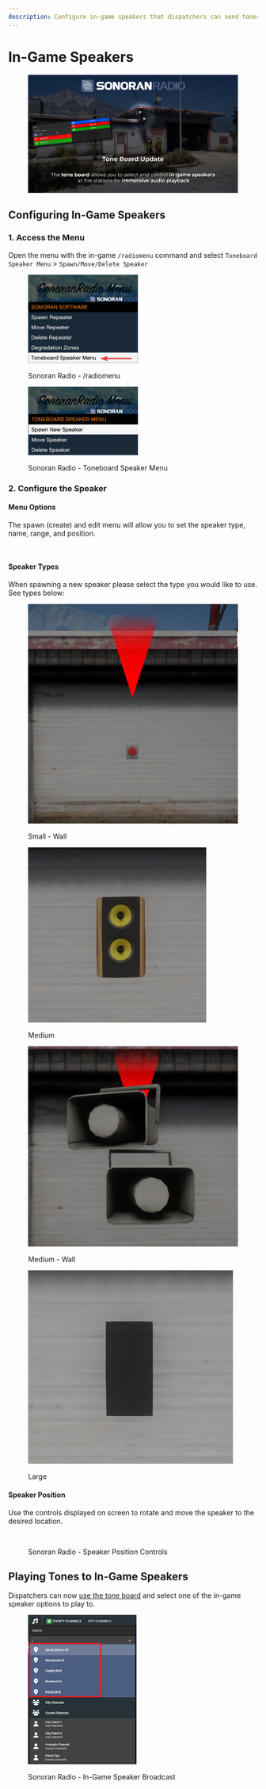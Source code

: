 ```yaml
---
description: Configure in-game speakers that dispatchers can send tones to!
---
```


# In-Game Speakers

<figure><img src="../../../.gitbook/assets/image (42).png" alt=""><figcaption></figcaption></figure>

## Configuring In-Game Speakers

### 1. Access the Menu

Open the menu with the in-game `/radiomenu` command and select `Toneboard Speaker Menu` > `Spawn/Move/Delete Speaker`

<div>

<figure><img src="../../../.gitbook/assets/image (63).png" alt="" width="222"><figcaption><p>Sonoran Radio - /radiomenu</p></figcaption></figure>

 

<figure><img src="../../../.gitbook/assets/image (64).png" alt="" width="222"><figcaption><p>Sonoran Radio - Toneboard Speaker Menu</p></figcaption></figure>

</div>

### 2. Configure the Speaker

#### Menu Options

The spawn (create) and edit menu will allow you to set the speaker type, name, range, and position.

<figure><img src="https://images-ext-1.discordapp.net/external/U2ds6All9FbMQfcQwxwjdF1WIt6ExVgfdFaQY1gHg9I/https/cdn.jordan2139.me/u/1052403544944283680/DczIjmhx.png?format=webp&#x26;quality=lossless" alt="" width="375"><figcaption></figcaption></figure>

#### Speaker Types

When spawning a new speaker please select the type you would like to use. See types below:

<div>

<figure><img src="../../../.gitbook/assets/image (65).png" alt=""><figcaption><p>Small - Wall</p></figcaption></figure>

 

<figure><img src="../../../.gitbook/assets/image (66).png" alt=""><figcaption><p>Medium</p></figcaption></figure>

 

<figure><img src="../../../.gitbook/assets/image (71).png" alt=""><figcaption><p>Medium - Wall</p></figcaption></figure>

 

<figure><img src="../../../.gitbook/assets/image (72).png" alt=""><figcaption><p>Large</p></figcaption></figure>

</div>

#### Speaker Position

Use the controls displayed on screen to rotate and move the speaker to the desired location.

<figure><img src="https://images-ext-1.discordapp.net/external/QpaFNLLXgyKaCSITDzzPoyCElQH-nFXr9JVC-uniLiA/https/cdn.jordan2139.me/u/1052403544944283680/qLCwBu8I.png?format=webp&#x26;quality=lossless" alt=""><figcaption><p>Sonoran Radio - Speaker Position Controls</p></figcaption></figure>

## Playing Tones to In-Game Speakers

Dispatchers can now [use the tone board](../dispatch-panel/custom-tone-board.md) and select one of the in-game speaker options to play to.

<figure><img src="../../../.gitbook/assets/image (61).png" alt="" width="219"><figcaption><p>Sonoran Radio - In-Game Speaker Broadcast</p></figcaption></figure>
